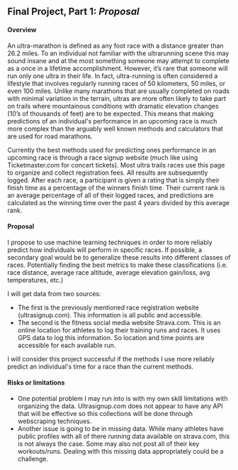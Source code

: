 ## Final Project, Part 1: *Proposal*

#### Overview
An ultra-marathon is defined as any foot race with a distance greater than 26.2 miles. To an individual not familiar with the ultrarunning scene this may sound insane and at the most something someone may attempt to complete as a once in a lifetime accomplishment. However, it’s rare that someone will run only one ultra in their life. In fact, ultra-running is often considered a lifestyle that involves regularly running races of 50 kilometers, 50 miles, or even 100 miles. Unlike many marathons that are usually completed on roads with minimal variation in the terrain, ultras are more often likely to take part on trails where mountainous conditions with dramatic elevation changes (10’s of thousands of feet) are to be expected. This means that making predictions of an individual's performance in an upcoming race is much more complex than the arguably well known methods and calculators that are used for road marathons.

Currently the best methods used for predicting ones performance in an upcoming race is through a race signup website (much like using Ticketmaster.com for concert tickets). Most ultra trails races use this page to organize and collect registration fees. All results are subsequently logged. After each race, a participant is given a rating that is simply their finish time as a percentage of the winners finish time. Their current rank is an average percentage of all of their logged races, and predictions are calculated as the winning time over the past 4 years divided by this average rank. 

#### Proposal
I propose to use machine learning techniques in order to more reliably predict how individuals will perform in specific races.
If possible, a secondary goal would be to generalize these results into different classes of races. Potentially finding the best metrics to make these classifications (i.e. race distance, average race altitude, average elevation gain/loss, avg temperatures, etc.)

I will get data from two sources:
- The first is the previously mentioned race registration website (ultrasignup.com). This information is all public and accessible.
- The second is the fitness social media website Strava.com. This is an online location for athletes to log their training runs and races. It uses GPS data to log this information. So location and time points are accessible for each available run.

I will consider this project successful if the methods I use more reliably predict an individual's time for a race than the current methods.

#### Risks or limitations
- One potential problem I may run into is with my own skill limitations with organizing the data. Ultrasignup.com does not appear to have any API that will be effective so this collections will be done through webscraping techniques.
- Another issue is going to be in missing data. While many athletes have public profiles with all of there running data available on strava.com, this is not always the case. Some may also not post all of their key workouts/runs. Dealing with this missing data appropriately could be a challenge.
